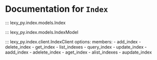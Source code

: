 # Documentation for `Index`

::: lexy_py.index.models.Index

::: lexy_py.index.models.IndexModel

::: lexy_py.index.client.IndexClient
    options:
        members:
            - add_index
            - delete_index
            - get_index
            - list_indexes
            - query_index
            - update_index
            - aadd_index
            - adelete_index
            - aget_index
            - alist_indexes
            - aupdate_index
